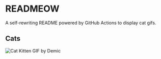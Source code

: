 # READMEOW

A self-rewriting README powered by GitHub Actions to display cat gifs.

## Cats

![Cat Kitten GIF by Demic](https://media1.giphy.com/media/3oriO0OEd9QIDdllqo/200.gif?cid=9acd02datr1oqjv7inrhctgbxdotr9znx3lkxgeiyxfqodlw&ep=v1_gifs_search&rid=200.gif&ct=g)
